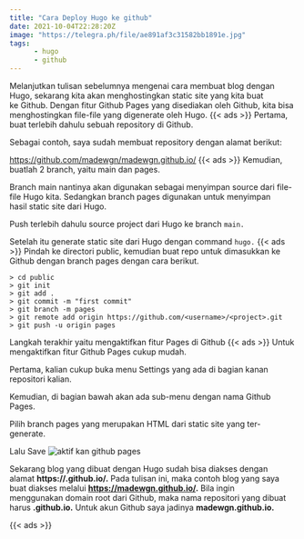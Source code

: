 ```yaml
---
title: "Cara Deploy Hugo ke github"
date: 2021-10-04T22:28:20Z
image: "https://telegra.ph/file/ae891af3c31582bb1891e.jpg"
tags:
      - hugo
      - github
---
```


Melanjutkan tulisan sebelumnya mengenai cara membuat blog dengan Hugo, sekarang kita akan menghostingkan static site yang kita buat ke Github. Dengan fitur Github Pages yang disediakan oleh Github, kita bisa menghostingkan file-file yang digenerate oleh Hugo.
{{< ads >}}
Pertama, buat terlebih dahulu sebuah repository di Github.

Sebagai contoh, saya sudah membuat repository dengan alamat berikut:

https://github.com/madewgn/madewgn.github.io/
{{< ads >}}
Kemudian, buatlah 2 branch, yaitu main dan pages.

Branch main nantinya akan digunakan sebagai menyimpan source dari file-file Hugo kita. Sedangkan branch pages digunakan untuk menyimpan hasil static site dari Hugo.

Push terlebih dahulu source project dari Hugo ke branch ``main.``

Setelah itu generate static site dari Hugo dengan command ``hugo.``
{{< ads >}}
Pindah ke directori public, kemudian buat repo untuk dimasukkan ke Github dengan branch pages dengan cara berikut.
```
> cd public 
> git init 
> git add . 
> git commit -m "first commit" 
> git branch -m pages 
> git remote add origin https://github.com/<username>/<project>.git
> git push -u origin pages 

```
Langkah terakhir yaitu mengaktifkan fitur Pages di Github
{{< ads >}}
Untuk mengaktifkan fitur Github Pages cukup mudah.

Pertama, kalian cukup buka menu Settings yang ada di bagian kanan repositori kalian.

Kemudian, di bagian bawah akan ada sub-menu dengan nama Github Pages.

Pilih branch pages yang merupakan HTML dari static site yang ter-generate.

Lalu Save
![aktif kan github pages](https://www.kangsunu.com/cara-hosting-deploy-hugo-di-github/3-enable-github-pages.gif)

Sekarang blog yang dibuat dengan Hugo sudah bisa diakses dengan alamat ****https://<username>.github.io/<project>.**** Pada tulisan ini, maka contoh blog yang saya buat diakses melalui ****https://madewgn.github.io/.**** Bila ingin menggunakan domain root dari Github, maka nama repositori yang dibuat harus ****<username>.github.io.**** Untuk akun Github saya jadinya ****madewgn.github.io.****

{{< ads >}}
